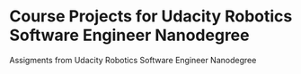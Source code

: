 # Course Projects for Udacity Robotics Software Engineer Nanodegree
Assigments from Udacity Robotics Software Engineer Nanodegree
